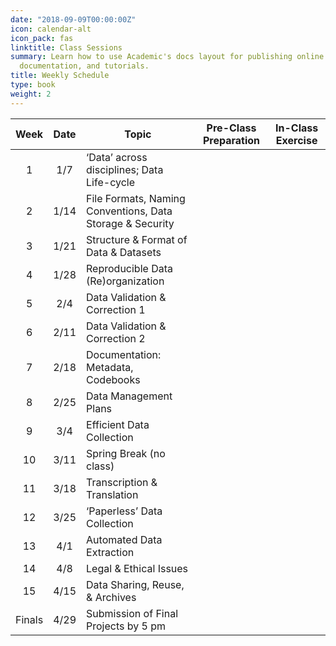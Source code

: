 ```yaml
---
date: "2018-09-09T00:00:00Z"
icon: calendar-alt
icon_pack: fas
linktitle: Class Sessions  
summary: Learn how to use Academic's docs layout for publishing online courses, software
  documentation, and tutorials.
title: Weekly Schedule 
type: book
weight: 2
---
```

|Week |Date|Topic|Pre-Class Preparation|In-Class Exercise
|:-----:|:--------:|--------|:--------:|:--------:|
|1|1/7|‘Data’ across disciplines; Data Life-cycle |<i class="fas fa-book-open"></i>|<i class="fas fa-tasks"></i>|
|2|1/14|File Formats, Naming Conventions, Data Storage & Security |<i class="fas fa-book-open"></i>|<i class="fas fa-tasks"></i>|
|3|1/21|Structure & Format of Data & Datasets|<i class="fas fa-book-open"></i>|<i class="fas fa-tasks"></i>|
|4|1/28|Reproducible Data (Re)organization|<i class="fas fa-book-open"></i>|<i class="fas fa-tasks"></i>|
|5|2/4|Data Validation & Correction 1|<i class="fas fa-book-open"></i>|<i class="fas fa-tasks"></i>|
|6|2/11|Data Validation & Correction 2|<i class="fas fa-book-open"></i>|<i class="fas fa-tasks"></i>|
|7|2/18|Documentation: Metadata, Codebooks|<i class="fas fa-book-open"></i>|<i class="fas fa-tasks"></i>|
|8|2/25|Data Management Plans|<i class="fas fa-book-open"></i>|<i class="fas fa-tasks"></i>|
|9|3/4|Efficient Data Collection|<i class="fas fa-book-open"></i>|<i class="fas fa-tasks"></i>|
|10|3/11|Spring Break (no class)|<i class="fas fa-book-open"></i>|<i class="fas fa-tasks"></i>|
|11|3/18|Transcription & Translation|<i class="fas fa-book-open"></i>|<i class="fas fa-tasks"></i>|
|12|3/25|‘Paperless’ Data Collection|<i class="fas fa-book-open"></i>|<i class="fas fa-tasks"></i>|
|13|4/1|Automated Data Extraction|<i class="fas fa-book-open"></i>|<i class="fas fa-tasks"></i>|
|14|4/8|Legal & Ethical Issues|<i class="fas fa-book-open"></i>|<i class="fas fa-tasks"></i>|
|15|4/15|Data Sharing, Reuse, & Archives|<i class="fas fa-book-open"></i>|<i class="fas fa-tasks"></i>|
|Finals |4/29|Submission of Final Projects by 5 pm|
  